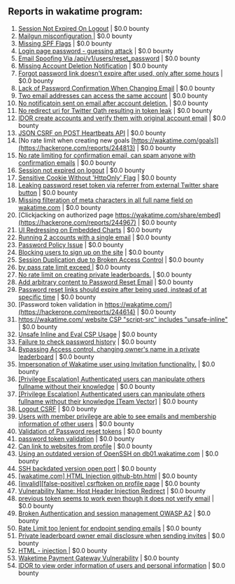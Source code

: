 ## Reports in wakatime program:
1. [Session Not Expired On Logout](https://hackerone.com/reports/244875) | $0.0 bounty
2. [Mailgun misconfiguration ](https://hackerone.com/reports/244474) | $0.0 bounty
3. [Missing SPF Flags](https://hackerone.com/reports/244432) | $0.0 bounty
4. [Login page password - guessing attack](https://hackerone.com/reports/244909) | $0.0 bounty
5. [Email Spoofing Via /api/v1/users/reset_password](https://hackerone.com/reports/244555) | $0.0 bounty
6. [Missing Account Deletion Notification](https://hackerone.com/reports/245311) | $0.0 bounty
7. [Forgot password link doesn't expire after used, only after some hours](https://hackerone.com/reports/244642) | $0.0 bounty
8. [Lack of Password Confirmation When Changing Email](https://hackerone.com/reports/245334) | $0.0 bounty
9. [Two email addresses can access the same account](https://hackerone.com/reports/245305) | $0.0 bounty
10. [No notificatoin sent on email after account deletion.](https://hackerone.com/reports/244971) | $0.0 bounty
11. [No redirect uri for Twitter Oath resulting in token leak](https://hackerone.com/reports/244958) | $0.0 bounty
12. [IDOR create accounts and verify them with original account email](https://hackerone.com/reports/244636) | $0.0 bounty
13. [JSON CSRF on POST Heartbeats API](https://hackerone.com/reports/245346) | $0.0 bounty
14. [No rate limit when creating new goals [https://wakatime.com/goals]](https://hackerone.com/reports/244813) | $0.0 bounty
15. [No rate limiting for confirmation email, can spam anyone with confirmation emails](https://hackerone.com/reports/245147) | $0.0 bounty
16. [Session not expired on logout](https://hackerone.com/reports/245124) | $0.0 bounty
17. [Sensitive Cookie Without 'HttpOnly' Flag](https://hackerone.com/reports/245514) | $0.0 bounty
18. [Leaking password reset token via referrer from external Twitter share button](https://hackerone.com/reports/244434) | $0.0 bounty
19. [Missing filteration of meta characters in all full name field on wakatime.com](https://hackerone.com/reports/245236) | $0.0 bounty
20. [Clickjacking on authorized page https://wakatime.com/share/embed](https://hackerone.com/reports/244967) | $0.0 bounty
21. [UI Redressing on Embedded Charts](https://hackerone.com/reports/244697) | $0.0 bounty
22. [Running 2 accounts with a single email](https://hackerone.com/reports/246302) | $0.0 bounty
23. [Password Policy Issue](https://hackerone.com/reports/246042) | $0.0 bounty
24. [Blocking users to sign up on the site](https://hackerone.com/reports/245538) | $0.0 bounty
25. [Session Duplication due to Broken Access Control](https://hackerone.com/reports/247225) | $0.0 bounty
26. [by pass rate limit exceed ](https://hackerone.com/reports/246838) | $0.0 bounty
27. [No rate limit on creating private leaderboards.](https://hackerone.com/reports/245527) | $0.0 bounty
28. [Add arbitrary content to Password Reset Email](https://hackerone.com/reports/244677) | $0.0 bounty
29. [Password reset links should expire after being used, instead of at specific time](https://hackerone.com/reports/244612) | $0.0 bounty
30. [Password token validation in https://wakatime.com/](https://hackerone.com/reports/244614) | $0.0 bounty
31. [https://wakatime.com/ website CSP "script-src" includes "unsafe-inline"](https://hackerone.com/reports/244766) | $0.0 bounty
32. [Unsafe Inline and Eval CSP Usage](https://hackerone.com/reports/244724) | $0.0 bounty
33. [Failure to check password history](https://hackerone.com/reports/255034) | $0.0 bounty
34. [Bypassing Access control, changing owner's name in a private leaderboard](https://hackerone.com/reports/245340) | $0.0 bounty
35. [Impersonation of Wakatime user using Invitation functionality.](https://hackerone.com/reports/257119) | $0.0 bounty
36. [[Privilege Escalation] Authenticated users can manipulate others fullname without their knowledge](https://hackerone.com/reports/244567) | $0.0 bounty
37. [[Privilege Escalation] Authenticated users can manipulate others fullname without their knowledge [Team Vector]](https://hackerone.com/reports/246419) | $0.0 bounty
38. [Logout CSRF](https://hackerone.com/reports/244778) | $0.0 bounty
39. [Users with member privilege are able to see emails and membership information of other users](https://hackerone.com/reports/244781) | $0.0 bounty
40. [Validation of Password reset tokens](https://hackerone.com/reports/273560) | $0.0 bounty
41. [password token validation](https://hackerone.com/reports/275242) | $0.0 bounty
42. [Can link to websites from profile](https://hackerone.com/reports/275245) | $0.0 bounty
43. [Using an outdated version of OpenSSH on db01.wakatime.com](https://hackerone.com/reports/246780) | $0.0 bounty
44. [SSH backdated version open port](https://hackerone.com/reports/255627) | $0.0 bounty
45. [[wakatime.com] HTML Injection github-btn.html](https://hackerone.com/reports/248588) | $0.0 bounty
46. [[invalid][false-positive] csrftoken on profile page](https://hackerone.com/reports/675398) | $0.0 bounty
47. [Vulnerability Name: Host Header Injection Redirect](https://hackerone.com/reports/601287) | $0.0 bounty
48. [previous token seems to work even though it does not verify email](https://hackerone.com/reports/263672) | $0.0 bounty
49. [Broken Authentication and session management OWASP A2](https://hackerone.com/reports/798812) | $0.0 bounty
50. [Rate Limit too lenient for endpoint sending emails](https://hackerone.com/reports/658089) | $0.0 bounty
51. [Private leaderboard owner email disclosure when sending invites](https://hackerone.com/reports/969988) | $0.0 bounty
52. [HTML - injection ](https://hackerone.com/reports/245233) | $0.0 bounty
53. [Waketime Payment Gateway Vulnerability](https://hackerone.com/reports/2097517) | $0.0 bounty
54. [IDOR to view order information of users and personal information](https://hackerone.com/reports/2524562) | $0.0 bounty